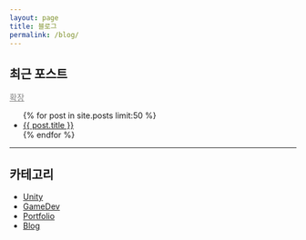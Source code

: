 ```yaml
---
layout: page
title: 블로그
permalink: /blog/
---
```


<div id="post-container">
  <h2>최근 포스트</h2>
  <button id="toggle-button" style="background: none; border: none; padding: 0; font: inherit; color: gray; cursor: pointer; text-decoration: underline;">확장</button>
  <ul id="post-list">
    {% for post in site.posts limit:50 %}
      <li><a href="{{ post.url | relative_url }}">{{ post.title }}</a></li>
    {% endfor %}
  </ul>
</div>

<script>
window.initializePageScripts = function() {
  const toggleButton = document.getElementById('toggle-button');
  const postList = document.getElementById('post-list');

  // 현재 페이지가 블로그 페이지인 경우에만 나머지 코드를 실행
  if (toggleButton && postList) {
    const listItems = Array.from(postList.getElementsByTagName('li'));
    const initialShow = 3;

    // --- 클릭 핸들러 정의 ---
    const clickHandler = () => {
      const isExpanded = toggleButton.dataset.expanded === 'true';
      const newExpandedState = !isExpanded;
      toggleButton.dataset.expanded = newExpandedState;

      listItems.forEach((item, index) => {
        if (index >= initialShow) {
          item.style.display = newExpandedState ? 'list-item' : 'none';
        }
      });

      toggleButton.textContent = newExpandedState ? '축소' : '확장';
      toggleButton.style.color = newExpandedState ? 'gray' : 'yellow';
    };

    // --- 기존 리스너가 있으면 제거하고 새 리스너를 연결 ---
    if (toggleButton._clickHandler) {
      toggleButton.removeEventListener('click', toggleButton._clickHandler);
    }
    toggleButton._clickHandler = clickHandler;
    toggleButton.addEventListener('click', toggleButton._clickHandler);

    // --- 초기 상태 설정 ---
    toggleButton.dataset.expanded = 'false';
    toggleButton.textContent = '확장';
    toggleButton.style.color = 'yellow';

    if (listItems.length <= initialShow) {
      // 포스트가 3개 이하이면 실행

      // 확장 버튼 숨김
      toggleButton.style.display = 'none';

      // 모든 포스트 항목을 화면에 표시
      listItems.forEach(item => item.style.display = 'list-item');
    } else {
      // 포스트가 3개 초과 시 실행

      // 확장 버튼 표시
      toggleButton.style.display = 'inline';

      // 모든 포스트 항목을 순회하면서,
      listItems.forEach((item, index) => {
        // 처음 3개는 보여주고, 나머지는 숨김
        item.style.display = index < initialShow ? 'list-item' : 'none';
      });
    }
  }
};

// 페이지 최초 로드 시에도 초기화 함수를 실행
document.addEventListener('DOMContentLoaded', () => {
    window.initializePageScripts();
});
</script>

<hr>

## 카테고리
- [Unity](/categories/#unity)
- [GameDev](/categories/#gamedev)
- [Portfolio](/categories/#portfolio)
- [Blog](/categories/#blog)
